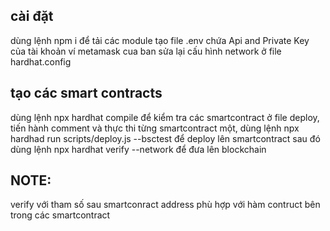 ## cài đặt
dùng lệnh npm i để tải các module
tạo file .env chứa Api and Private Key của tài khoản ví metamask cua ban
sửa lại cấu hình network ở file hardhat.config
## tạo các smart contracts
dùng lệnh npx hardhat compile để kiểm tra các smartcontract
ở file deploy, tiến hành comment và thực thi từng smartcontract một, dùng lệnh npx hardhad run scripts/deploy.js --bsctest để deploy lên smartcontract
sau đó dùng lệnh npx hardhat verify --network <smartcontract address> để đưa lên blockchain

## NOTE: 
verify với tham số sau smartconract address phù hợp với hàm contruct bên trong các smartcontract
